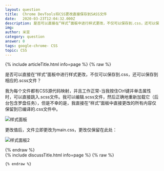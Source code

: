 ```yaml
---
layout: question
title:  Chrome DevTools将CSS更改直接保存到SASS文件
date:   2020-03-23T12:04:32.000Z
description: 是否可以直接在“样式”面板中进行样式更改，不仅可以保存到.css，还可以保存到相应的.scss文件？ 我为每个文件都有CSS源代码映射，并且工作正常-...
img: 
author: 米亚
category: question
answer: 0
tags: google-chrome- CSS
topic: CSS
---
```

<div class="article-root">
  <div class="article">
    {% include articleTitle.html info=page %}
    {% raw %}
    <div class="article-content"><p><font style="vertical-align: inherit;"><font style="vertical-align: inherit;">是否可以直接在“样式”面板中进行样式更改，不仅可以保存到.css，还可以保存到相应的.scss文件？ </font></font></p>

<p><font style="vertical-align: inherit;"><font style="vertical-align: inherit;">我为每个文件都有CSS源代码映射，并且工作正常-当我按住Ctrl键并单击属性时，可以直接跳入.scss文件。</font><font style="vertical-align: inherit;">我可以编辑.scss文件，然后正确地重新加载它（后台包含罗盘任务），但是不幸的是，我直接在“样式”面板中直接更改的所有内容仅保留到已编译的.css文件中。</font></font></p>

<p><img src="https://www.samyoc.com//uploads/users/24052/images/thumbnails/1584964945530.jpg" data-src="https://www.samyoc.com//uploads/users/24052/images/1584964945530.jpg" alt="样式面板"></p>

<p><font style="vertical-align: inherit;"><font style="vertical-align: inherit;">更改值后，文件立即更改为main.css，更改仅保留在此处：</font></font></p>

<p><img src="https://www.samyoc.com//uploads/users/24052/images/thumbnails/1584964945538.jpg" data-src="https://www.samyoc.com//uploads/users/24052/images/1584964945538.jpg" alt="样式面板2"></p></div>
    {% endraw %}
  </div>

  <div class="discuss-wrapper">
    {% include discussTitle.html info=page %}
    {% raw %}
    
    {% endraw %}
  </div>
<div>
